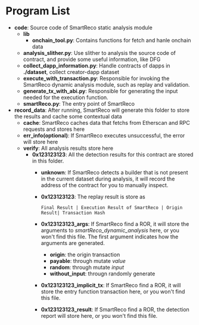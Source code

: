 # Program List
- **code**: Source code of SmartReco static analysis module
    - **lib**
        - **onchain_tool.py**: Contains functions for fetch and hanle onchain data
    - **analysis_slither.py**: Use slither to analysis the source code of contract, and provide some useful information, like DFG
    - **collect_dapp_information.py**: Handle contracts of dapps in **./dataset**, collect creator-dapp dataset
    - **execute_with_transaction.py**: Responsible for invoking the SmartReco dynamic analysis module, such as replay and validation.
    - **generate_tx_with_abi.py**: Responsible for generating the input needed for the execution function.
    - **smartReco.py**: The entry point of SmartReco
- **record_data**: After running, SmartReco will generate this folder to store the results and cache some contextual data
    - **cache**: SmartReco caches data that fetchs from Etherscan and RPC requests and stores here
    - **err_info(optional)**: If SmartReco executes unsuccessful, the error will store here
    - **verify**: All analysis results store here
        - **0x123123123**: All the detection results for this contract are stored in this folder.
            - **unknown**: If SmartReco detects a builder that is not present in the current dataset during analysis, it will record the address of the contract for you to manually inspect.
            - **0x123123123**: The replay result is store as

                `Final Result | Execution Result of SmartReco | Origin Result| Transaction Hash`
            - **0x123123123_args**: If SmartReco find a ROR, it will store the arguments to *smartReco_dynamic_analysis* here, or you won't find this file. The first argument indicates how the arguments are generated.
                - **origin**: the origin transaction
                - **payable**: through mutate *value*
                - **random**: through mutate *input*
                - **without_input**: througn randomly generate
            - **0x123123123_implicit_tx**: If SmartReco find a ROR, it will store the entry function transaction here, or you won't find this file.
            - **0x123123123_result**: If SmartReco find a ROR, the detection report will store here, or you won't find this file.
